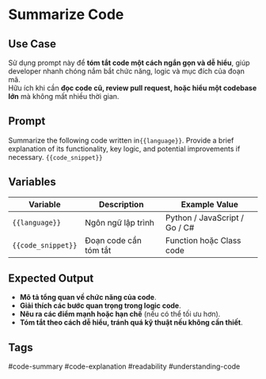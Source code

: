 # Summarize Code  

## **Use Case**  
Sử dụng prompt này để **tóm tắt code một cách ngắn gọn và dễ hiểu**, giúp developer nhanh chóng nắm bắt chức năng, logic và mục đích của đoạn mã.  
Hữu ích khi cần **đọc code cũ, review pull request, hoặc hiểu một codebase lớn** mà không mất nhiều thời gian.  

## **Prompt**  
Summarize the following code written in`{{language}}`.
Provide a brief explanation of its functionality, key logic, and potential improvements if necessary.
`{{code_snippet}}`

## **Variables**  
| Variable | Description | Example Value |
|----------|------------|--------------|
| `{{language}}` | Ngôn ngữ lập trình | Python / JavaScript / Go / C# |
| `{{code_snippet}}` | Đoạn code cần tóm tắt | Function hoặc Class code |

## **Expected Output**  
- **Mô tả tổng quan về chức năng của code**.  
- **Giải thích các bước quan trọng trong logic code**.  
- **Nêu ra các điểm mạnh hoặc hạn chế** (nếu có thể tối ưu hơn).  
- **Tóm tắt theo cách dễ hiểu, tránh quá kỹ thuật nếu không cần thiết**.  

## **Tags**
#code-summary #code-explanation #readability #understanding-code